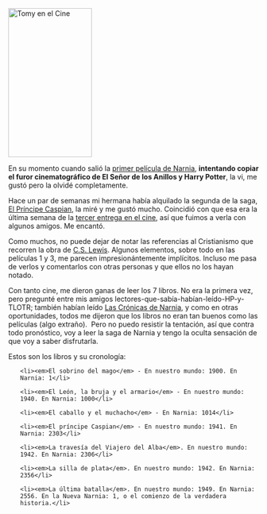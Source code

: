 <html><body><a href="/wp-content/uploads/2011/01/tomyNarnia.jpg"><img class="size-medium wp-image-3102" title="Tomy en el Cine" src="/wp-content/uploads/2011/01/tomyNarnia-168x300.jpg" alt="Tomy en el Cine" width="168" height="300"></a>



En su momento cuando salió la <a href="http://es.wikipedia.org/wiki/The_Chronicles_of_Narnia:_The_Lion,_the_Witch_and_the_Wardrobe" target="_blank">primer película de Narnia</a>, <strong>intentando copiar el furor cinematográfico de El Señor de los Anillos y Harry Potter</strong>, la vi, me gustó pero la olvidé completamente.



Hace un par de semanas mi hermana había alquilado la segunda de la saga, <a href="http://es.wikipedia.org/wiki/Las_cr%C3%B3nicas_de_Narnia:_el_pr%C3%ADncipe_Caspian" target="_blank">El Príncipe Caspian</a>, la miré y me gustó mucho. Coincidió con que esa era la última semana de la <a href="http://es.wikipedia.org/wiki/Las_cr%C3%B3nicas_de_Narnia:_la_traves%C3%ADa_del_Viajero_del_Alba" target="_blank">tercer entrega en el cine</a>, así que fuimos a verla con algunos amigos. Me encantó.



Como muchos, no puede dejar de notar las referencias al Cristianismo que recorren la obra de <a href="http://es.wikipedia.org/wiki/C._S._Lewis" target="_blank">C.S. Lewis</a>. Algunos elementos, sobre todo en las películas 1 y 3, me parecen impresionántemente implícitos. Incluso me pasa de verlos y comentarlos con otras personas y que ellos no los hayan notado.



Con tanto cine, me dieron ganas de leer los 7 libros. No era la primera vez, pero pregunté entre mis amigos lectores-que-sabía-habían-leído-HP-y-TLOTR; también habían leído <a href="http://es.wikipedia.org/wiki/Las_Cr%C3%B3nicas_de_Narnia" target="_blank">Las Crónicas de Narnia</a>, y como en otras oportunidades, todos me dijeron que los libros no eran tan buenos como las películas (algo extraño).  Pero no puedo resistir la tentación, así que contra todo pronóstico, voy a leer la saga de Narnia y tengo la oculta sensación de que voy a saber disfrutarla.



Estos son los libros y su cronología:

<ol>

	<li><em>El sobrino del mago</em> - En nuestro mundo: 1900. En Narnia: 1</li>

	<li><em>El León, la bruja y el armario</em> - En nuestro mundo: 1940. En Narnia: 1000</li>

	<li><em>El caballo y el muchacho</em> - En Narnia: 1014</li>

	<li><em>El príncipe Caspian</em> - En nuestro mundo: 1941. En Narnia: 2303</li>

	<li><em>La travesía del Viajero del Alba</em>. En nuestro mundo: 1942. En Narnia: 2306</li>

	<li><em>La silla de plata</em>. En nuestro mundo: 1942. En Narnia: 2356</li>

	<li><em>La última batalla</em>. En nuestro mundo: 1949. En Narnia: 2556. En la Nueva Narnia: 1, o el comienzo de la verdadera historia.</li>

</ol></body></html>